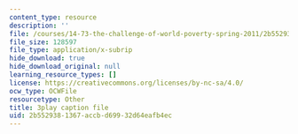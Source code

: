 ```yaml
---
content_type: resource
description: ''
file: /courses/14-73-the-challenge-of-world-poverty-spring-2011/2b5529381367accbd69932d64eafb4ec_qAS8Kh2pz9o.srt
file_size: 128597
file_type: application/x-subrip
hide_download: true
hide_download_original: null
learning_resource_types: []
license: https://creativecommons.org/licenses/by-nc-sa/4.0/
ocw_type: OCWFile
resourcetype: Other
title: 3play caption file
uid: 2b552938-1367-accb-d699-32d64eafb4ec
---
```

